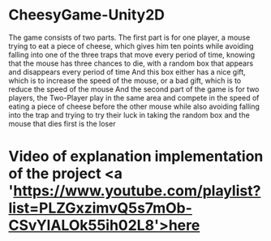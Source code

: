 # CheesyGame-Unity2D
The game consists of two parts. The first part is for one player, a mouse trying to eat a piece of cheese, which gives him ten points while avoiding falling into one of the three traps that move every period of time, knowing that the mouse has three chances to die, with a random box that appears and disappears every period of time And this box either has a nice gift, which is to increase the speed of the mouse, or a bad gift, which is to reduce the speed of the mouse And the second part of the game is for two players, the Two-Player play in the same area and compete in the speed of eating a piece of cheese before the other mouse while also avoiding falling into the trap and trying to try their luck in taking the random box and the mouse that dies first is the loser

# Video of explanation implementation of the project <a 'https://www.youtube.com/playlist?list=PLZGxzimvQ5s7mOb-CSvYlALOk55ih02L8'>here</a>
